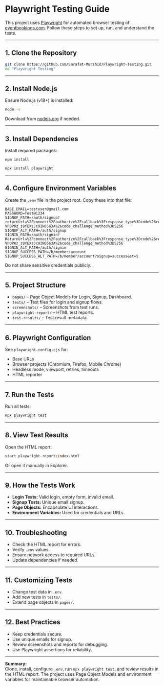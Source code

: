 # Playwright Testing Guide

This project uses [Playwright](https://playwright.dev/) for automated browser testing of [eventbookings.com](https://www.eventbookings.com). Follow these steps to set up, run, and understand the tests.

---

## 1. Clone the Repository

```sh
git clone https://github.com/Sarafat-Murshid/Playwright-Testing.git
cd "Playwright Testing"
```

---

## 2. Install Node.js

Ensure Node.js (v18+) is installed:

```sh
node -v
```

Download from [nodejs.org](https://nodejs.org/) if needed.

---

## 3. Install Dependencies

Install required packages:

```sh
npm install
```

```sh
npx install playwright
```

---

## 4. Configure Environment Variables

Create the `.env` file in the project root. Copy these into that file:

```properties
BASE_EMAIL=testuser@gmail.com
PASSWORD=Test@1234
SIGNUP_PATH=/auth/signup?returnUrl=%2Fconnect%2Fauthorize%2Fcallback%3Fresponse_type%3Dcode%26redirect_uri%3Dhttps%253A%252F%252Fwww.eventbookings.com%252Fb%252Fmember%26client_id%3Dwebapp%26nonce%3Db4a33dd99f267b1608ee%26state%3D047d8057f22531a94275b451f31d2a%26scope%3Doffline_access%2520email%2520profile%2520IdentityServerApi%2520openid%26code_challenge%3D6SUrUH0hfvriBQ1tWfW-VPQPKz_zBYEXzJc9IN0563A%26code_challenge_method%3DS256
SIGNUP_ALT_PATH=/auth/signup
SIGNIN_PATH=/auth/signin?ReturnUrl=%2Fconnect%2Fauthorize%2Fcallback%3Fresponse_type%3Dcode%26redirect_uri%3Dhttps%253A%252F%252Fwww.eventbookings.com%252Fb%252Fmember%26client_id%3Dwebapp%26nonce%3Db4a33dd99f267b1608ee%26state%3D047d8057f22531a94275b451f31d2a%26scope%3Doffline_access%2520email%2520profile%2520IdentityServerApi%2520openid%26code_challenge%3D6SUrUH0hfvriBQ1tWfW-VPQPKz_zBYEXzJc9IN0563A%26code_challenge_method%3DS256
SIGNIN_ALT_PATH=/auth/signin
SIGNUP_SUCCESS_PATH=/b/member/account
SIGNUP_SUCCESS_ALT_PATH=/b/member/account?signup=success&st=5
```

Do not share sensitive credentials publicly.

---

## 5. Project Structure

- `pages/` – Page Object Models for Login, Signup, Dashboard.
- `tests/` – Test files for login and signup flows.
- `screenshots/` – Screenshots from test runs.
- `playwright-report/` – HTML test reports.
- `test-results/` – Test result metadata.

---

## 6. Playwright Configuration

See `playwright.config.cjs` for:

- Base URLs
- Browser projects (Chromium, Firefox, Mobile Chrome)
- Headless mode, viewport, retries, timeouts
- HTML reporter

---

## 7. Run the Tests

Run all tests:

```sh
npx playwright test
```

---

## 8. View Test Results

Open the HTML report:

```sh
start playwright-report\index.html
```

Or open it manually in Explorer.

---

## 9. How the Tests Work

- **Login Tests:** Valid login, empty form, invalid email.
- **Signup Tests:** Unique email signup.
- **Page Objects:** Encapsulate UI interactions.
- **Environment Variables:** Used for credentials and URLs.

---

## 10. Troubleshooting

- Check the HTML report for errors.
- Verify `.env` values.
- Ensure network access to required URLs.
- Update dependencies if needed.

---

## 11. Customizing Tests

- Change test data in `.env`.
- Add new tests in `tests/`.
- Extend page objects in `pages/`.

---

## 12. Best Practices

- Keep credentials secure.
- Use unique emails for signup.
- Review screenshots and reports for debugging.
- Use Playwright assertions for reliability.

---

**Summary:**  
Clone, install, configure `.env`, run `npx playwright test`, and review results in the HTML report. The project uses Page Object Models and environment variables for maintainable browser automation.
